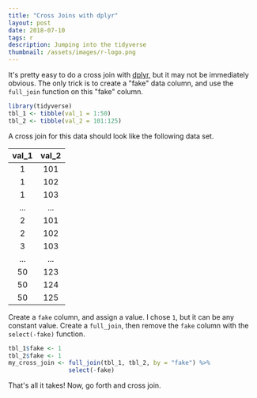 ```yaml
---
title: "Cross Joins with dplyr"
layout: post
date: 2018-07-10
tags: r
description: Jumping into the tidyverse
thumbnail: /assets/images/r-logo.png
---
```


It's pretty easy to do a cross join with [dplyr](https://dplyr.tidyverse.org/), but it may not be immediately obvious. The only trick is to create a "fake" data column, and use the `full_join` function on this "fake" column.

```r
library(tidyverse)
tbl_1 <- tibble(val_1 = 1:50)
tbl_2 <- tibble(val_2 = 101:125)
```

A cross join for this data should look like the following data set.

| val_1 | val_2 |
| :---: | :---: |
|   1   |  101  |
|   1   |  102  |
|   1   |  103  |
|  ...  |  ...  |
|   2   |  101  |
|   2   |  102  |
|   3   |  103  |
|  ...  |  ...  |
|  50   |  123  |
|  50   |  124  |
|  50   |  125  |

Create a `fake` column, and assign a value. I chose `1`, but it can be any constant value. Create a `full_join`, then remove the `fake` column with the `select(-fake)` function.

```r
tbl_1$fake <- 1
tbl_2$fake <- 1
my_cross_join <- full_join(tbl_1, tbl_2, by = "fake") %>%
                 select(-fake)
```

That's all it takes! Now, go forth and cross join.
